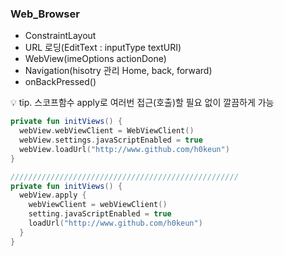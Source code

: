 ### Web_Browser

+ ConstraintLayout
+ URL 로딩(EditText : inputType textURI)
+ WebView(imeOptions actionDone)
+ Navigation(hisotry 관리 Home, back, forward)
+ onBackPressed()

💡 tip. 스코프함수 apply로 여러번 접근(호출)할 필요 없이 깔끔하게 가능

```KOTLIN
private fun initViews() {
  webView.webViewClient = WebViewClient()
  webView.settings.javaScriptEnabled = true
  webView.loadUrl("http://www.github.com/h0keun")
}

///////////////////////////////////////////////////
private fun initViews() {
  webView.apply {
    webViewClient = webViewClient()
    setting.javaScriptEnabled = true
    loadUrl("http://www.github.com/h0keun")
  }
}
```
